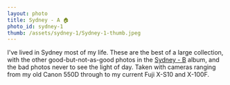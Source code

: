 ```yaml
---
layout: photo
title: Sydney - A 🏠
photo_id: sydney-1
thumb: /assets/sydney-1/Sydney-1-thumb.jpeg
---
```


I've lived in Sydney most of my life. These are the best of a large collection, with the other good-but-not-as-good photos in the [Sydney - B](/photos/sydney-2) album, and the bad photos never to see the light of day. Taken with cameras ranging from my old Canon 550D through to my current Fuji X-S10 and X-100F.  
